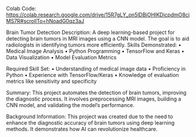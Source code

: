 Colab Code: https://colab.research.google.com/drive/15R7gLY_on5lDBiOHlKDicpdmO8ciMS7R#scrollTo=hNoadG0qz3aJ

Brain Tumor Detection
Description: A deep learning-based project for detecting brain tumors in MRI images using a CNN model. The goal is to aid radiologists in identifying tumors more efficiently.
Skills Demonstrated:
•	Medical Image Analysis
•	Python Programming
•	TensorFlow and Keras
•	Data Visualization
•	Model Evaluation Metrics
 
Required Skill Set:
•	Understanding of medical image data
•	Proficiency in Python
•	Experience with TensorFlow/Keras
•	Knowledge of evaluation metrics like sensitivity and specificity

Summary: This project automates the detection of brain tumors, improving the diagnostic process. It involves preprocessing MRI images, building a CNN model, and validating the model’s performance.
 
   
Background Information: This project was created due to the need to enhance the diagnostic accuracy of brain tumors using deep learning methods. It demonstrates how AI can revolutionize healthcare.
